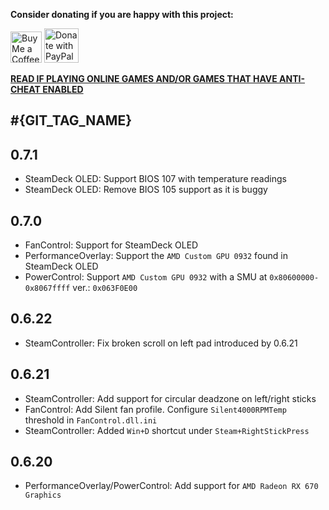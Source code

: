 **Consider donating if you are happy with this project:**

<a href='https://ko-fi.com/ayufan' target='_blank'><img height='35' style='border:0px;height:50px;' src='https://az743702.vo.msecnd.net/cdn/kofi3.png?v=0' alt='Buy Me a Coffee at ko-fi.com' /></a> <a href="https://www.paypal.com/donate/?hosted_button_id=DHNBE2YR9D5Y2" target='_blank'><img height='35' src="https://raw.githubusercontent.com/stefan-niedermann/paypal-donate-button/master/paypal-donate-button.png" alt="Donate with PayPal" style='border:0px;height:55px;'/></a>

[**READ IF PLAYING ONLINE GAMES AND/OR GAMES THAT HAVE ANTI-CHEAT ENABLED**](https://steam-deck-tools.ayufan.dev/#anti-cheat-and-antivirus-software)

## #{GIT_TAG_NAME}

## 0.7.1

- SteamDeck OLED: Support BIOS 107 with temperature readings
- SteamDeck OLED: Remove BIOS 105 support as it is buggy

## 0.7.0

- FanControl: Support for SteamDeck OLED
- PerformanceOverlay: Support the `AMD Custom GPU 0932` found in SteamDeck OLED
- PowerControl: Support `AMD Custom GPU 0932` with a SMU at `0x80600000-0x8067ffff` ver.: `0x063F0E00`

## 0.6.22

- SteamController: Fix broken scroll on left pad introduced by 0.6.21

## 0.6.21

- SteamController: Add support for circular deadzone on left/right sticks
- FanControl: Add Silent fan profile. Configure `Silent4000RPMTemp` threshold in `FanControl.dll.ini`
- SteamController: Added `Win+D` shortcut under `Steam+RightStickPress`

## 0.6.20

- PerformanceOverlay/PowerControl: Add support for `AMD Radeon RX 670 Graphics`
